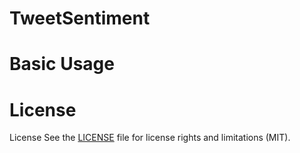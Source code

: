 # TweetSentiment

# Basic Usage

# License
License
See the [LICENSE](LICENSE.md) file for license rights and limitations (MIT).
